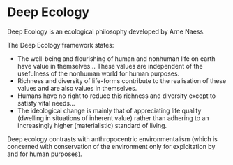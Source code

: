 # Deep Ecology
Deep Ecology is an ecological philosophy developed by Arne Naess.

The Deep Ecology framework states: 
+ The well-being and flourishing of human and nonhuman life on earth have value in themselves... These values are independent of the usefulness of the nonhuman world for human purposes.
+ Richness and diversity of life-forms contribute to the realisation of these values and are also values in themselves.
+ Humans have no right to reduce this richness and diversity except to satisfy vital needs…
+ The ideological change is mainly that of appreciating life quality (dwelling in situations of inherent value) rather than adhering to an increasingly higher (materialistic) standard of living.  


Deep ecology contrasts with anthropocentric environmentalism (which is concerned with conservation of the environment only for exploitation by and for human purposes).